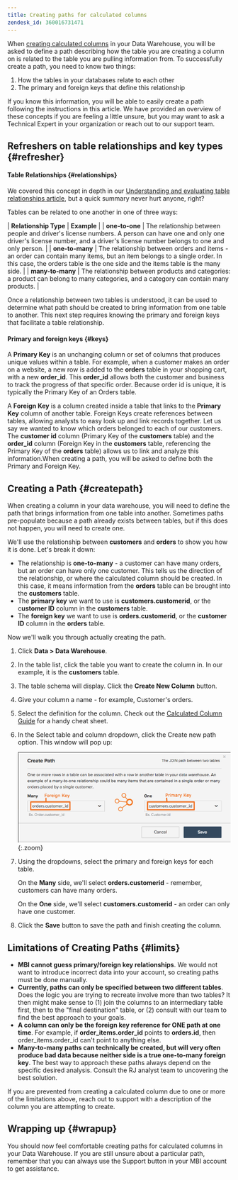 ```yaml
---
title: Creating paths for calculated columns
zendesk_id: 360016731471
---
```


When [creating calculated columns](../data-warehouse-mgr/creating-calculated-columns.md) in your Data Warehouse, you will be asked to define a path describing how the table you are creating a column on is related to the table you are pulling information from. To successfully create a path, you need to know two things:

1. How the tables in your databases relate to each other
1. The primary and foreign keys that define this relationship

If you know this information, you will be able to easily create a path following the instructions in this article. We have provided an overview of these concepts if you are feeling a little unsure, but you may want to ask a Technical Expert in your organization or reach out to our support team.

## Refreshers on table relationships and key types {#refresher}

#### Table Relationships {#relationships}

We covered this concept in depth in our [Understanding and evaluating table relationships article](../data-analyst/data-warehouse-mgr/table-relationships.md), but a quick summary never hurt anyone, right?

Tables can be related to one another in one of three ways:

| **Relationship Type** | **Example** |
| **one-to-one** | The relationship between people and driver's license numbers. A person can have one and only one driver's license number, and a driver's license number belongs to one and only person. |
| **one-to-many** | The relationship between orders and items - an order can contain many items, but an item belongs to a single order. In this case, the orders table is the one side and the items table is the many side. |
| **many-to-many** | The relationship between products and categories: a product can belong to many categories, and a category can contain many products. |

Once a relationship between two tables is understood, it can be used to determine what path should be created to bring information from one table to another. This next step requires knowing the primary and foreign keys that facilitate a table relationship.

#### Primary and foreign keys {#keys}

A **Primary Key** is an unchanging column or set of columns that produces unique values within a table. For example, when a customer makes an order on a website, a new row is added to the **orders** table in your shopping cart, with a new **order_id**. This **order_id** allows both the customer and business to track the progress of that specific order. Because order id is unique, it is typically the Primary Key of an Orders table.

A **Foreign Key** is a column created inside a table that links to the **Primary Key** column of another table. Foreign Keys create references between tables, allowing analysts to easy look up and link records together. Let us say we wanted to know which orders belonged to each of our customers. The **customer id** column (Primary Key of the **customers** table) and the **order_id** column (Foreign Key in the **customers** table, referencing the Primary Key of the **orders** table) allows us to link and analyze this information.When creating a path, you will be asked to define both the Primary and Foreign Key.

## Creating a Path {#createpath}

When creating a column in your data warehouse, you will need to define the path that brings information from one table into another. Sometimes paths pre-populate because a path already exists between tables, but if this does not happen, you will need to create one.

We'll use the relationship between **customers** and **orders** to show you how it is done. Let's break it down:

* The relationship is **one-to-many** - a customer can have many orders, but an order can have only one customer. This tells us the direction of the relationship, or where the calculated column should be created. In this case, it means information from the **orders** table can be brought into the **customers** table.
* The **primary key** we want to use is **customers.customerid**, or the c**ustomer ID** column in the **customers** table.
* The **foreign key** we want to use is **orders.customerid**, or the **customer ID** column in the **orders** table.

Now we'll walk you through actually creating the path.

1. Click **Data &gt; Data Warehouse**.
1. In the table list, click the table you want to create the column in. In our example, it is the **customers** table.
1. The table schema will display. Click the **Create New Column** button.
1. Give your column a name - for example, Customer's orders.
1. Select the definition for the column. Check out the [Calculated Column Guide](../data-warehouse-mgr/creating-calculated-columns.md) for a handy cheat sheet.
1. In the Select table and column dropdown, click the Create new path option. This window will pop up:

    ![Creating paths for calculated columns modal](../../assets/Creating_Paths_modal.png){:.zoom}

1. Using the dropdowns, select the primary and foreign keys for each table.

     On the **Many** side, we'll select **orders.customerid** - remember, customers can have many orders.

     On the **One** side, we'll select **customers.customerid** - an order can only have one customer.
1. Click the **Save** button to save the path and finish creating the column.

## Limitations of Creating Paths {#limits}

* **MBI cannot guess primary/foreign key relationships**. We would not want to introduce incorrect data into your account, so creating paths must be done manually.
* **Currently, paths can only be specified between two different tables**. Does the logic you are trying to recreate involve more than two tables? It then might make sense to (1) join the columns to an intermediary table first, then to the "final destination" table, or (2) consult with our team to find the best approach to your goals.
* **A column can only be the foreign key reference for ONE path at one time**. For example, if **order_items.order_id** points to **orders.id**, then order_items.order_id can't point to anything else.
* **Many-to-many paths can technically be created, but will very often produce bad data because neither side is a true one-to-many foreign key**. The best way to approach these paths always depend on the specific desired analysis. Consult the RJ analyst team to uncovering the best solution.

If you are prevented from creating a calculated column due to one or more of the limitations above, reach out to support with a description of the column you are attempting to create.

## Wrapping up {#wrapup}

You should now feel comfortable creating paths for calculated columns in your Data Warehouse. If you are still unsure about a particular path, remember that you can always use the Support button in your MBI account to get assistance.
